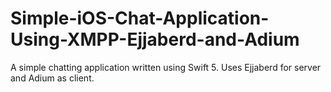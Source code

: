 # Simple-iOS-Chat-Application-Using-XMPP-Ejjaberd-and-Adium
A simple chatting application written using Swift 5. Uses Ejjaberd for server and Adium as client.
